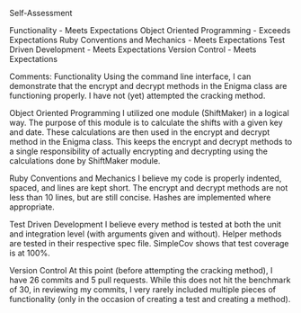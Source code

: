 Self-Assessment

Functionality - Meets Expectations
Object Oriented Programming - Exceeds Expectations
Ruby Conventions and Mechanics - Meets Expectations
Test Driven Development - Meets Expectations
Version Control - Meets Expectations

Comments:
  Functionality
    Using the command line interface, I can demonstrate that the encrypt and decrypt methods in the Enigma class are functioning properly.  I have not (yet) attempted the cracking method.

  Object Oriented Programming
    I utilized one module (ShiftMaker) in a logical way. The purpose of this module is to calculate the shifts with a given key and date. These calculations are then used in the encrypt and decrypt method in the Enigma class. This keeps the encrypt and decrypt methods to a single responsibility of actually encrypting and decrypting using the calculations done by ShiftMaker module.

  Ruby Conventions and Mechanics
    I believe my code is properly indented, spaced, and lines are kept short. The encrypt and decrypt methods are not less than 10 lines, but are still concise. Hashes are implemented where appropriate.

  Test Driven Development
    I believe every method is tested at both the unit and integration level (with arguments given and without).  Helper methods are tested in their respective spec file. SimpleCov shows that test coverage is at 100%.

  Version Control
    At this point (before attempting the cracking method), I have 26 commits and 5 pull requests. While this does not hit the benchmark of 30, in reviewing my commits, I very rarely included multiple pieces of functionality (only in the occasion of creating a test and creating a method).
